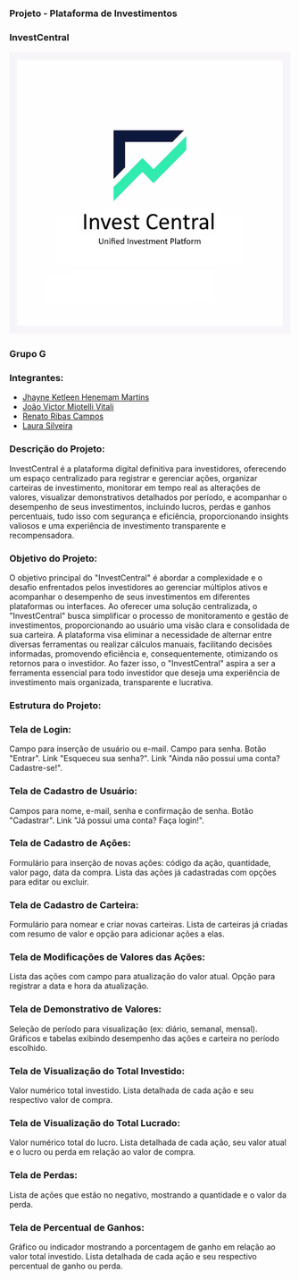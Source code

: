 ### Projeto - Plataforma de Investimentos
### InvestCentral

<div align="center">
  <img src="imagens/logo.jpg" alt="Logo">
</div>

### Grupo G

### Integrantes:
* [Jhayne Ketleen Henemam Martins](https://github.com/JhayneK)
* [João Victor Miotelli Vitali](https://github.com/JoaoMiotelli)
* [Renato Ribas Campos](https://github.com/RenatoRibas)
* [Laura Silveira](https://github.com/laurassilveirag)


### Descrição do Projeto:

InvestCentral é a plataforma digital definitiva para investidores, oferecendo um espaço centralizado para registrar e gerenciar ações, organizar carteiras de investimento, monitorar em tempo real as alterações de valores, visualizar demonstrativos detalhados por período, e acompanhar o desempenho de seus investimentos, incluindo lucros, perdas e ganhos percentuais, tudo isso com segurança e eficiência, proporcionando insights valiosos e uma experiência de investimento transparente e recompensadora.


### Objetivo do Projeto:

O objetivo principal do "InvestCentral" é abordar a complexidade e o desafio enfrentados pelos investidores ao gerenciar múltiplos ativos e acompanhar o desempenho de seus investimentos em diferentes plataformas ou interfaces. Ao oferecer uma solução centralizada, o "InvestCentral" busca simplificar o processo de monitoramento e gestão de investimentos, proporcionando ao usuário uma visão clara e consolidada de sua carteira. A plataforma visa eliminar a necessidade de alternar entre diversas ferramentas ou realizar cálculos manuais, facilitando decisões informadas, promovendo eficiência e, consequentemente, otimizando os retornos para o investidor. Ao fazer isso, o "InvestCentral" aspira a ser a ferramenta essencial para todo investidor que deseja uma experiência de investimento mais organizada, transparente e lucrativa.

### Estrutura do Projeto:

### Tela de Login:
Campo para inserção de usuário ou e-mail.
Campo para senha.
Botão "Entrar".
Link "Esqueceu sua senha?".
Link "Ainda não possui uma conta? Cadastre-se!".

### Tela de Cadastro de Usuário:
Campos para nome, e-mail, senha e confirmação de senha.
Botão "Cadastrar".
Link "Já possui uma conta? Faça login!".

### Tela de Cadastro de Ações:
Formulário para inserção de novas ações: código da ação, quantidade, valor pago, data da compra.
Lista das ações já cadastradas com opções para editar ou excluir.

### Tela de Cadastro de Carteira:
Formulário para nomear e criar novas carteiras.
Lista de carteiras já criadas com resumo de valor e opção para adicionar ações a elas.

### Tela de Modificações de Valores das Ações:
Lista das ações com campo para atualização do valor atual.
Opção para registrar a data e hora da atualização.

### Tela de Demonstrativo de Valores:
Seleção de período para visualização (ex: diário, semanal, mensal).
Gráficos e tabelas exibindo desempenho das ações e carteira no período escolhido.

### Tela de Visualização do Total Investido:
Valor numérico total investido.
Lista detalhada de cada ação e seu respectivo valor de compra.

### Tela de Visualização do Total Lucrado:
Valor numérico total do lucro.
Lista detalhada de cada ação, seu valor atual e o lucro ou perda em relação ao valor de compra.

### Tela de Perdas:
Lista de ações que estão no negativo, mostrando a quantidade e o valor da perda.

### Tela de Percentual de Ganhos:
Gráfico ou indicador mostrando a porcentagem de ganho em relação ao valor total investido.
Lista detalhada de cada ação e seu respectivo percentual de ganho ou perda.